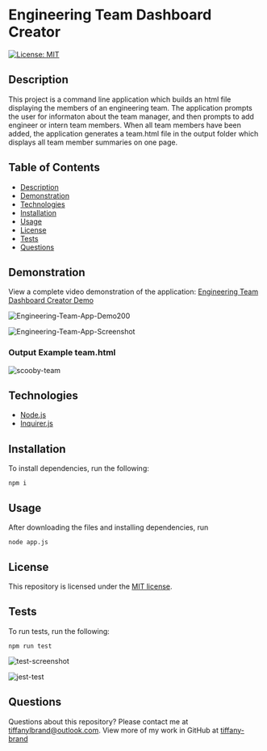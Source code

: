 # Engineering Team Dashboard Creator

[![License: MIT](https://img.shields.io/github/license/tiffany-brand/engineering-team-dashboard-creator?style=plastic)](./LICENSE)

## Description

This project is a command line application which builds an html file displaying the members of an engineering team. The application prompts the user for informaton about the team manager, and then prompts to add engineer or intern team members. When all team members have been added, the application generates a team.html file in the output folder which displays all team member summaries on one page.


## Table of Contents

* [Description](#description)
* [Demonstration](#demonstration)
* [Technologies](#technologies)
* [Installation](#installation)
* [Usage](#usage)
* [License](#license)
* [Tests](#tests)
* [Questions](#questions)


## Demonstration

View a complete video demonstration of the application: [Engineering Team Dashboard Creator Demo](https://youtu.be/hcB0bCFOYgo)

![Engineering-Team-App-Demo200](https://user-images.githubusercontent.com/16748389/91603959-d7bc3700-e93b-11ea-81ff-1d0633e81101.gif)

![Engineering-Team-App-Screenshot](https://user-images.githubusercontent.com/16748389/91603970-dc80eb00-e93b-11ea-8b2b-fa650344613c.JPG)


### Output Example team.html

![scooby-team](https://user-images.githubusercontent.com/16748389/91646786-d31d7e80-ea20-11ea-8752-64883e13a16d.JPG)


## Technologies

* [Node.js](https://nodejs.org/)
* [Inquirer.js](https://www.npmjs.com/package/inquirer)

## Installation

To install dependencies, run the following:

`
npm i
`

## Usage

After downloading the files and installing dependencies, run 

`
node app.js
`

## License

This repository is licensed under the [MIT license](./LICENSE).


## Tests

To run tests, run the following:

`
npm run test
`

![test-screenshot](https://user-images.githubusercontent.com/16748389/91604724-2e764080-e93d-11ea-83a2-818b706056c0.JPG)

![jest-test](https://user-images.githubusercontent.com/16748389/91646978-3c9e8c80-ea23-11ea-9d89-6e8351a0c436.gif)


## Questions

Questions about this repository? Please contact me at [tiffanylbrand@outlook.com](mailto:tiffanylbrand@outlook.com). View more of my work in GitHub at [tiffany-brand](https://github.com/tiffany-brand) 

